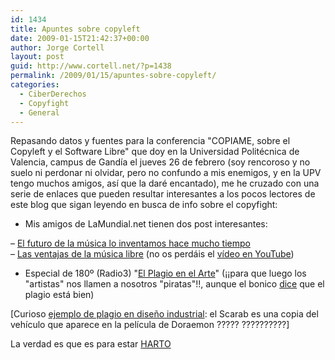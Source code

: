 ```yaml
---
id: 1434
title: Apuntes sobre copyleft
date: 2009-01-15T21:42:37+00:00
author: Jorge Cortell
layout: post
guid: http://www.cortell.net/?p=1438
permalink: /2009/01/15/apuntes-sobre-copyleft/
categories:
  - CiberDerechos
  - Copyfight
  - General
---
```

Repasando datos y fuentes para la conferencia "COPIAME, sobre el Copyleft y el Software Libre" que doy en la Universidad Politécnica de Valencia, campus de Gandía el jueves 26 de febrero (soy rencoroso y no suelo ni perdonar ni olvidar, pero no confundo a mis enemigos, y en la UPV tengo muchos amigos, así que la daré encantado), me he cruzado con una serie de enlaces que pueden resultar interesantes a los pocos lectores de este blog que sigan leyendo en busca de info sobre el copyfight:

* Mis amigos de LaMundial.net tienen dos post interesantes:
  
– <a title="http://lamundial.net/572/el-futuro-de-la-musica-lo-inventamos-hace-mucho-tiempo" href="http://lamundial.net/572/el-futuro-de-la-musica-lo-inventamos-hace-mucho-tiempo" target="_blank">El futuro de la música lo inventamos hace mucho tiempo<br /> </a>– <a title="http://lamundial.net/577/ventajas-musica-libre" href="http://lamundial.net/577/ventajas-musica-libre" target="_blank">Las ventajas de la música libre</a> (no os perdáis el <a title="http://es.youtube.com/watch?v=Rapi6iZNFUQ" href="http://es.youtube.com/watch?v=Rapi6iZNFUQ" target="_blank">vídeo en YouTube</a>)

* Especial de 180º (Radio3) "<a title="http://www.rtve.es/mediateca/audios/20080904/plagio-arte-180/278980.shtml" href="http://www.rtve.es/mediateca/audios/20080904/plagio-arte-180/278980.shtml" target="_blank">El Plagio en el Arte</a>" (¡¡para que luego los "artistas" nos llamen a nosotros "piratas"!!, aunque el bonico <a title="http://www.rtve.es/mediateca/videos/20080626/bonico-plagio-esta-bien/188292.shtml" href="http://www.rtve.es/mediateca/videos/20080626/bonico-plagio-esta-bien/188292.shtml" target="_blank">dice</a> que el plagio está bien)
  
[Curioso <a title="http://www.yankodesign.com/2008/11/19/scarab-is-small-scarab-is-fast-scarab-is-hot/" href="http://www.yankodesign.com/2008/11/19/scarab-is-small-scarab-is-fast-scarab-is-hot/" target="_blank">ejemplo de plagio en diseño industrial</a>: el Scarab es una copia del vehículo que aparece en la película de Doraemon ????? ??????????]

La verdad es que es para estar <a title="http://www.hartismo.com/" href="http://www.hartismo.com/" target="_blank">HARTO</a>